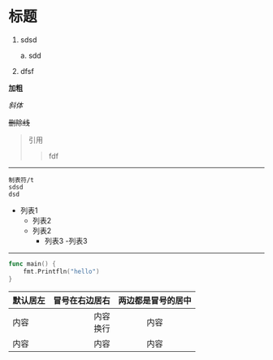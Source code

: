 # 标题

1. sdsd
    
    a. sdd

2. dfsf


 **加粗**

 *斜体*

~~删除线~~

> 引用
>> fdf 

---
    制表符/t
    sdsd
    dsd

- 列表1
   + 列表2
   - 列表2
      * 列表3
      -列表3

***

```go
func main() {
    fmt.Printfln("hello")
}
```

默认居左 | 冒号在右边居右 |两边都是冒号的居中
---|---:|:---:
内容|内容<br>换行|内容
内容|内容|内容

